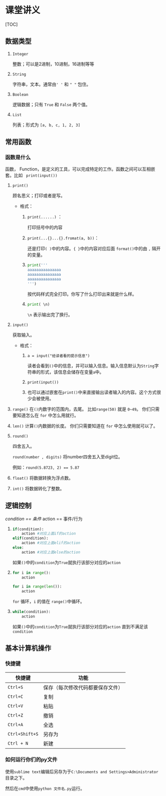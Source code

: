 # 课堂讲义

[TOC]

## 数据类型

1. `Integer`

   整数；可以是2进制，10进制，16进制等等

2. `String`

   字符串，文本。通常由`' '` 和 `" "` 包住。

3. `Boolean`

   逻辑数据；只有 `True` 和 `False` 两个值。

4. `List`

   列表；形式为 `[a, b, c, 1, 2, 3]`



## 常用函数

### 函数是什么

函数， Function，是定义的工具，可以完成特定的工作。函数之间可以互相嵌套。比如 ` print(input())`

1. `print()` 

   顾名思义；打印或者是写。

   - 格式：

     1. `print(......)` ：

        打印括号中的内容

     2. `print(...{}...{}.fromat(a, b))`：

        还是打印`( )`中的内容。`{ }`中的内容对应后面 `format()`中的由 `,` 隔开的变量。

     3. ```python
        print('''
        aaaaaaaaaaaaaaa
        aaaaaaaaaaaaaaa
        aaaaaaaaaaaaaaa
        ''')
        ```

        按代码样式完全打印。你写了什么打印出来就是什么样。

     4. ```python
        print( \n)
        ```

        `\n` 表示输出完了换行。

2. `input()`

   获取输入。

   - 格式：

     1. `a = input("给读者看的提示信息")`

        读者会看到`()`中的信息，并可以输入信息。输入信息默认为`String`字符串的形式，该信息会储存在变量`a`中。

     2. `print(input())`

     3. 也可以通过嵌套在`print()`中来直接输出读者输入的内容。这个方式很少会被使用。

3. `range()`
   在`()`内数字的范围内，去尾。
   比如`range(50)` 就是 `0~49`。
   你们只需要知道怎么在 `for` 中怎么用就行。

4. `len()`
   计算`()`内数据的长度。
   你们只需要知道在 `for` 中怎么使用就可以了。

5. `round()`

   四舍五入。

   `round(number , digits)` 将number四舍五入至digit位。

   例如：`round(5.8723, 2) == 5.87`

6. `float()` 将数据转换为浮点数。

7. `int()` 将数据转化了整数。



## 逻辑控制

*condition == 条件*  action == 事件/行为

1. ```python
   if(condition):
       action #对应上面if的action
   elif(condition):
       action #对应上面elif的action
   else:
       action #对应上面else的action
   ```

   如果`()`中的`condition`为`True`就执行该部分对应的`action`

2. ```python
   for i in range():
       action
       
   for i in range(len()):
       action
   ```

   `for` 循环，`i` 的值在 `range()`中循环。

3. ```python
   while(condition):
       action
   ```

   如果`()`中的`condition`为`True`就执行该部分对应的`action` 直到不满足该 `condition`



## 基本计算机操作

### 快捷键

| 快捷键            | 功能               |
| -------------- | ---------------- |
| `Ctrl+S`       | 保存（每次修改代码都要保存文件） |
| `Ctrl+C`       | 复制               |
| `Ctrl+V`       | 粘贴               |
| `Ctrl+Z`       | 撤销               |
| `Ctrl+A`       | 全选               |
| `Ctrl+Shift+S` | 另存为              |
| `Ctrl + N`     | 新建               |

### 如何运行你们的py文件

使用`sublime text`编辑后另存为于`C:\Documents and Settings>Administrator`目录之下。

然后在`cmd`中使用`python 文件名.py`运行。